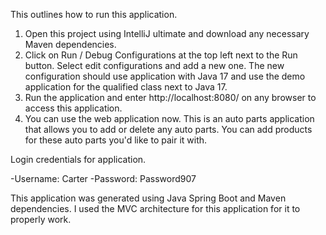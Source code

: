 This outlines how to run this application.

1. Open this project using IntelliJ ultimate and download any necessary Maven dependencies.
2. Click on Run / Debug Configurations at the top left next to the Run button. Select edit configurations and add a new one. 
The new configuration should use application with Java 17 and use the demo application for the qualified class next to Java 17.
3. Run the application and enter http://localhost:8080/ on any browser to access this application.  
4. You can use the web application now. This is an auto parts application that allows you to add or delete any auto parts. You can add
products for these auto parts you'd like to pair it with.   

Login credentials for application. 

-Username: Carter
-Password: Password907

This application was generated using Java Spring Boot and Maven dependencies. I used the MVC architecture for this application for it
to properly work. 